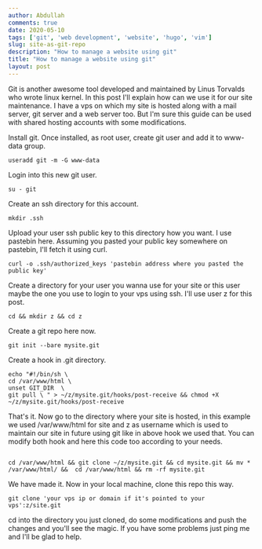 ```yaml
---
author: Abdullah
comments: true
date: 2020-05-10
tags: ['git', 'web development', 'website', 'hugo', 'vim']
slug: site-as-git-repo
description: "How to manage a website using git"
title: "How to manage a website using git"
layout: post
---
```



Git is another awesome tool developed and maintained by Linus Torvalds who wrote linux kernel. In this post I'll explain how can we use it for our site maintenance. I have a vps on which my site is hosted along with a mail server, git server and a web server too. But I'm sure this guide can be used with shared hosting accounts with some modifications.

Install git. Once installed, as root user, create git user and add it to www-data group.

```
useradd git -m -G www-data
```

Login into this new git user.


```
su - git

```

Create an ssh directory for this account.

```
mkdir .ssh
```

Upload your user ssh public key to this directory how you want. I use pastebin here. Assuming you pasted your public key somewhere on pastebin, I'll fetch it using curl.

```
curl -o .ssh/authorized_keys 'pastebin address where you pasted the public key'
``` 

Create a directory for your user you wanna use for your site or this user maybe the one you use to login to your vps using ssh. I'll use user z for this post.

```
cd && mkdir z && cd z

```

Create a git repo here now.

```
git init --bare mysite.git

```
Create a hook in .git directory.

```
echo "#!/bin/sh \
cd /var/www/html \
unset GIT_DIR  \
git pull \ " > ~/z/mysite.git/hooks/post-receive && chmod +X ~/z/mysite.git/hooks/post-receive

```
That's it. Now go to the directory where your site is hosted, in this example we used /var/www/html for site and z as username which is used to maintain our site in future using git like in above hook we used that. You can modify both hook and here this code too according to your needs.
```

cd /var/www/html && git clone ~/z/mysite.git && cd mysite.git && mv * /var/www/html/ &&  cd /var/www/html && rm -rf mysite.git
```

We have made it. Now in your local machine, clone this repo this way.

```
git clone 'your vps ip or domain if it's pointed to your vps':z/site.git

```
cd into the directory you just cloned, do some modifications and push the changes and you'll see the magic. If you have some problems just ping me and I'll be glad to help.
